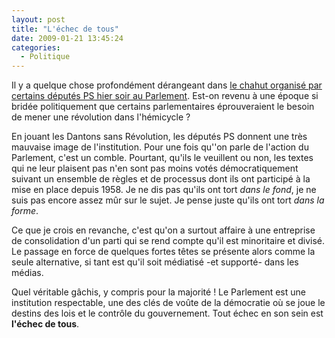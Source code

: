```yaml
---
layout: post
title: "L'échec de tous"
date: 2009-01-21 13:45:24
categories:
  - Politique
---
```


Il y a quelque chose profondément dérangeant dans [le chahut organisé par certains députés PS hier soir au Parlement](http://tempsreel.nouvelobs.com/libertes-sous-pression/20090121.OBS0698/travail-legislatif-les-deputes-ps-manifestent.html). Est-on revenu à une époque si bridée politiquement que certains parlementaires éprouveraient le besoin de mener une révolution dans l'hémicycle&nbsp;?

En jouant les Dantons sans Révolution, les députés PS donnent une très mauvaise image de l'institution. Pour une fois qu''on parle de l'action du Parlement, c'est un comble. Pourtant, qu'ils le veuillent ou non, les textes qui ne leur plaisent pas n'en sont pas moins votés démocratiquement suivant un ensemble de règles et de processus dont ils ont participé à la mise en place depuis 1958\. Je ne dis pas qu'ils ont tort _dans le fond_, je ne suis pas encore assez mûr sur le sujet. Je pense juste qu'ils ont tort _dans la forme_.

Ce que je crois en revanche, c'est qu'on a surtout affaire à une entreprise de consolidation d'un parti qui se rend compte qu'il est minoritaire et divisé. Le passage en force de quelques fortes têtes se présente alors comme la seule alternative, si tant est qu'il soit médiatisé -et supporté- dans les médias.

Quel véritable gâchis, y compris pour la majorité&nbsp;! Le Parlement est une institution respectable, une des clés de voûte de la démocratie où se joue le destins des lois et le contrôle du gouvernement. Tout échec en son sein est **l'échec de tous**.